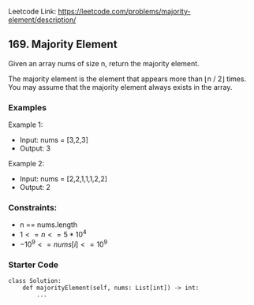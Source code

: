 Leetcode Link: https://leetcode.com/problems/majority-element/description/

## 169. Majority Element

Given an array nums of size n, return the majority element.

The majority element is the element that appears more than ⌊n / 2⌋ times. You may assume that the majority element always exists in the array.

### Examples 

Example 1:
- Input: nums = [3,2,3]
- Output: 3

Example 2:
- Input: nums = [2,2,1,1,1,2,2]
- Output: 2

### Constraints:

- n == nums.length
- $1 <= n <= 5 * 10^4$ 
- $-10^9 <= nums[i] <= 10^9$

### Starter Code
```
class Solution:
    def majorityElement(self, nums: List[int]) -> int:
        ...
```